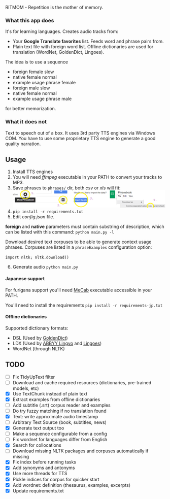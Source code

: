RITMOM - Repetition is the mother of memory.


### What this app does
It's for learning languages. Creates audio tracks from:

- Your **Google Translate favorites** list. Feeds word and phrase pairs from.
- Plain text file with foreign word list. Offline dictionaries are used for translation (WordNet, GoldenDict, Lingoes).

The idea is to use a sequence

- foreign female slow
- native female normal
- example usage phrase female
- foreign male slow
- native female normal
- example usage phrase male

for better memorization.


### What it does not
Text to speech out of a box. It uses 3rd party TTS engines via Windows COM. You have to use
some proprietary TTS engine to generate a good quality narration.


## Usage

1. Install TTS engines
2. You will need *ffmpeg* executable in your PATH to convert your tracks to MP3.
3. Save phrases to `phrases/` dir, both *csv* or *xls* will fit:
![](doc/howto-google-translate.png)
4. `pip install -r requirements.txt`
5. Edit *config.json* file.

**foreign** and **native** parameters must contain substring of description, which can be listed
with this command: `python main.py -l`

Download desired text corpuses to be able to generate context usage phrases.
Corpuses are listed in a `phraseExamples` configuration option:

`import nltk; nltk.download()`

6. Generate audio `python main.py` 


#### Japanese support

For furigana support you'll need [MeCab](https://doc-0s-9o-docs.googleusercontent.com/docs/securesc/bfpns3k4jmfq4rerbchsjt9tvab2g2to/s1rba84ju4ebrtpunekt5uqhrcss5uuo/1518775200000/13553212398903315502/07793478864651846602/0B4y35FiV1wh7WElGUGt6ejlpVXc?e=download&nonce=vrph5sdvr9aks&user=07793478864651846602&hash=km3beiek9q72uomsoljre155mj7m4kkk) executable accessible in your PATH.

You'll need to install the requirements `pip install -r requirements-jp.txt`

#### Offline dictionaries

Supported dictionary formats:

- DSL (Used by [GoldenDict](https://goldendict.org/))
- LDX (Used by [ABBYY Lingvo]() and [Lingoes](https://www.lingoes.net))
- WordNet (through NLTK)

## TODO

- [ ] Fix TidyUpText filter
- [ ] Download and cache required resources (dictionaries, pre-trained models, etc)
- [X] Use TextChunk instead of plain text
- [X] Extract examples from offline dictionaries
- [ ] Add subtitle (.srt) corpus reader and examples
- [ ] Do try fuzzy matching if no translation found
- [X] Text: write approximate audio timestamp
- [ ] Arbitrary Text Source (book, subtitles, news)
- [X] Generate text output too
- [ ] Make a sequence configurable from a config
- [ ] Fix wordnet for languages differ from English
- [X] Search for collocations
- [ ] Download missing NLTK packages and corpuses automatically if missing
- [X] Fix index before running tasks
- [X] Add synonyms and antonyms
- [X] Use more threads for TTS
- [X] Pickle indices for corpus for quicker start
- [X] Add wordnet: definition (thesaurus, examples, excerpts)
- [X] Update requirements.txt
